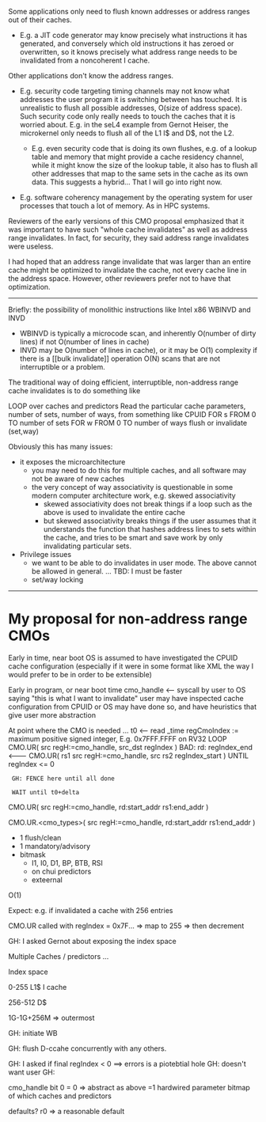 Some applications only need to flush known addresses or address ranges out of their caches.

* E.g. a JIT code generator may know precisely what instructions it has generated, and conversely which old instructions it has zeroed or overwritten, so it knows precisely what address range needs to be invalidated from a noncoherent I cache.

Other applications don't know the address ranges.

* E.g. security code targeting timing channels may not know what addresses the user program it is switching between has touched. It is unrealistic to flush all possible addresses, O(size of address space).  Such security code only really needs to touch the caches that it is worried about. E.g. in the seL4 example from Gernot Heiser, the microkernel only needs to flush all of the L1 I$ and D$, not the L2.
  * E.g. even security code that is doing its own flushes, e.g. of a lookup table and memory that might provide a cache residency channel, while it might know the size of the lookup table, it also has to flush all other addresses that map to the same sets in the cache as its own data. This suggests a hybrid... That I will go into right now.

* E.g. software coherency management by the operating system for user processes that touch a lot of memory. As in HPC systems.

Reviewers of the early versions of this CMO proposal emphasized that it was important to have such "whole cache invalidates" as well as address range invalidates. In fact, for security, they said address range invalidates were useless.

I had hoped that an address range invalidate that was larger than an entire cache might be optimized to invalidate the cache, not every cache line in the address space. However, other reviewers prefer not to have that optimization.

---

Briefly: the possibility of monolithic instructions like Intel x86 WBINVD and INVD
* WBINVD is typically a microcode scan, and inherently O(number of dirty lines) if not O(number of lines in cache)
* INVD may be O(number of lines in cache), or it may be O(1) complexity if there is a [[bulk invalidate]] operation
O(N) scans that are not interruptible or a problem.


The traditional way of doing efficient, interruptible, non-address range cache invalidates is to do something like

LOOP over caches and predictors
   Read the particular cache parameters, number of sets, number of ways, from something like CPUID
   FOR s FROM 0 TO number of sets
      FOR w FROM 0 TO number of ways
         flush or invalidate (set,way)

Obviously this has many issues:
* it exposes the microarchitecture
  * you may need to do this for multiple caches, and all software may not be aware of new caches
  * the very concept of way associativity is questionable in some modern computer architecture work, e.g. skewed associativity
    * skewed associativity does not break things if a loop such as the above is used to invalidate the entire cache
    * but skewed associativity breaks things if the user assumes that it understands the function that hashes address lines to sets within the cache, and tries to be smart and save work by only invalidating particular sets.
* Privilege issues
  * we want to be able to do invalidates in user mode. The above cannot be allowed in general. ... TBD: I must be faster
  * set/way locking

---

# My proposal for non-address range CMOs

  Early in time, near boot
     OS is assumed to have investigated the CPUID cache configuration
     (especially if it were in some format like XML the way I would prefer to be in order to be extensible)

  Early in program, or near boot time
     cmo_handle <-- syscall by user to OS saying "this is what I want to invalidate"
              user may have inspected cache configuration from CPUID
              or OS may have done so, and have heuristics that give user more abstraction


  At point where the CMO is needed
     ...
     t0 <-- read _time
     regCmoIndex := maximum positive signed integer, E.g. 0x7FFF.FFFF on RV32
     LOOP
         CMO.UR( src regH:=cmo_handle, src_dst regIndex )
         BAD: rd: regIndex_end  <--- CMO.UR( rs1 src regH:=cmo_handle, src rs2 regIndex_start )
     UNTIL regIndex <= 0

     GH: FENCE here until all done

     WAIT until t0+delta



CMO.UR( src regH:=cmo_handle, rd:start_addr rs1:end_addr )

CMO.UR.<cmo_types>( src regH:=cmo_handle, rd:start_addr rs1:end_addr )

* 1 flush/clean
* 1 mandatory/advisory
* bitmask
  * I1, I0, D1, BP, BTB, RSI
  * on chui predictors
  * exteernal

O(1)





Expect: e.g. if invalidated a cache with 256 entries

CMO.UR called with regIndex = 0x7F...
    => map to 255
    => then decrement

GH: I asked Gernot about exposing the index space



Multiple Caches / predictors ...


Index space

0-255 L1$ I cache

256-512 D$

1G-1G+256M  => outermost



GH: initiate WB












GH: flush D-ccahe concurrently with any others.











GH: I asked if final regIndex < 0 ==> errors  is a piotebtial hole
GH: doesn't want user
GH:




cmo_handle
    bit 0 = 0  => abstract as above
          =1 hardwired parameter
                   bitmap of which caches and predictors


defaults?
    r0 => a reasonable default

